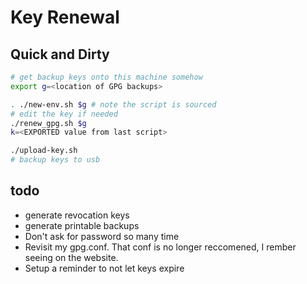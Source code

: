 # Key Renewal

## Quick and Dirty

```bash
# get backup keys onto this machine somehow
export g=<location of GPG backups>

. ./new-env.sh $g # note the script is sourced
# edit the key if needed
./renew_gpg.sh $g
k=<EXPORTED value from last script>

./upload-key.sh
# backup keys to usb
```

## todo

- generate revocation keys
- generate printable backups
- Don't ask for password so many time
- Revisit my gpg.conf. That conf is no longer reccomened, I rember seeing on the website.
- Setup a reminder to not let keys expire
